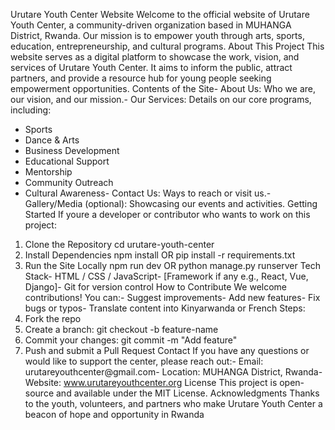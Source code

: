 Urutare Youth Center Website
 Welcome to the official website of Urutare Youth Center, a community-driven organization based in
 MUHANGA District, Rwanda. Our mission is to empower youth through arts, sports, education,
 entrepreneurship, and cultural programs.
 About This Project
 This website serves as a digital platform to showcase the work, vision, and services of Urutare
 Youth Center. It aims to inform the public, attract partners, and provide a resource hub for young
 people seeking empowerment opportunities.
 Contents of the Site- About Us: Who we are, our vision, and our mission.- Our Services: Details on our core programs, including:
  - Sports
  - Dance & Arts
  - Business Development
  - Educational Support
  - Mentorship
  - Community Outreach
  - Cultural Awareness- Contact Us: Ways to reach or visit us.- Gallery/Media (optional): Showcasing our events and activities.
 Getting Started
 If youre a developer or contributor who wants to work on this project:
 1. Clone the Repository
 cd urutare-youth-center
2. Install Dependencies
 npm install  OR  pip install -r requirements.txt
 3. Run the Site Locally
 npm run dev  OR  python manage.py runserver
 Tech Stack- HTML / CSS / JavaScript- [Framework if any  e.g., React, Vue, Django]- Git for version control
 How to Contribute
 We welcome contributions! You can:- Suggest improvements- Add new features- Fix bugs or typos- Translate content into Kinyarwanda or French
 Steps:
 1. Fork the repo
 2. Create a branch: git checkout -b feature-name
 3. Commit your changes: git commit -m "Add feature"
 4. Push and submit a Pull Request
 Contact
 If you have any questions or would like to support the center, please reach out:- Email: urutareyouthcenter@gmail.com- Location: MUHANGA District, Rwanda- Website: www.urutareyouthcenter.org
License
 This project is open-source and available under the MIT License.
 Acknowledgments
 Thanks to the youth, volunteers, and partners who make Urutare Youth Center a beacon of hope
 and opportunity in Rwanda
